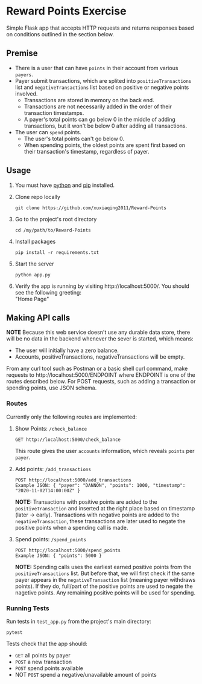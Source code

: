 # Reward Points Exercise
Simple Flask app that accepts HTTP requests and returns responses based on conditions outlined in the section below. 

## Premise
* There is a user that can have `points` in their account from various `payers`.
* Payer submit transactions, which are splited into `positiveTransactions` list and `negativeTransactions` list based on positive or negative points involved.
  * Transactions are stored in memory on the back end.
  * Transactions are not necessarily added in the order of their transaction timestamps.
  * A payer's total points can go below 0 in the middle of adding transactions, but it won't be below 0 after adding all transactions.
* The user can `spend` points.
  * The user's total points can't go below 0.
  * When spending points, the oldest points are spent first based on their transaction's timestamp, regardless of payer.

## Usage
1) You must have [python](https://www.python.org/downloads/) and [pip](https://pip.pypa.io/en/stable/getting-started/) installed.    
    
2) Clone repo locally
    ```
    git clone https://github.com/xuxiaqing2011/Reward-Points
    ```
3) Go to the project's root directory
    ```
    cd /my/path/to/Reward-Points
    ```
4) Install packages
    ```
    pip install -r requirements.txt
    ```
5) Start the server
    ```
    python app.py
    ```
   
6) Verify the app is running by visiting http://localhost:5000/. You should see the following greeting:  
    "Home Page"

## Making API calls
**NOTE** Because this web service doesn't use any durable data store, there will be no data in the backend whenever the sever is started, which means:
* The user will initially have a zero balance.
* Accounts, positiveTransactions, negativeTransactions will be empty.

From any curl tool such as Postman or a basic shell curl command, make requests to http://localhost:5000/ENDPOINT where ENDPOINT is one of the routes described below. For POST requests, such as adding a transaction or spending points, use JSON schema.

### Routes
Currently only the following routes are implemented:
1. Show Points: `/check_balance`
    ```
    GET http://localhost:5000/check_balance
    ```
    This route gives the user `accounts` information, which reveals `points` per `payer`.

2. Add points: `/add_transactions`
    ```
    POST http://localhost:5000/add_transactions
    Example JSON: { "payer": "DANNON", "points": 1000, "timestamp": "2020-11-02T14:00:00Z" }
    ```

    **NOTE:** Transactions with positive points are added to the `positiveTransaction` and inserted at the right place based on timestamp (later -> early). Transactions with negative points are added to the `negativeTransaction`, these transactions are later used to negate the positive points when a spending call is made. 

3. Spend points: `/spend_points`
    ```
    POST http://localhost:5000/spend_points
    Example JSON: { "points": 5000 }
    ```
    **NOTE:** Spending calls uses the earliest earned positive points from the `positiveTransactions` list. But before that, we will first check if the same payer appears in the  `negativeTransaction` list (meaning payer withdraws points). If they do, full/part of the positive points are used to negate the nagetive points. Any remaining positive points will be used for spending. 


### Running Tests
Run tests in `test_app.py` from the project's main directory:
```
pytest
```
Tests check that the app should:
* `GET` all points by payer
* `POST` a new transaction
* `POST` spend points available
* NOT `POST` spend a negative/unavailable amount of points



